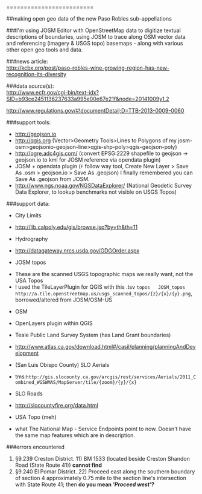 =========================

##making open geo data of the new Paso Robles sub-appellations

###I'm using JOSM Editor with OpenStreetMap data to digitize textual descriptions of boundaries, using JOSM to trace along OSM vector data and referencing (imagery & USGS topo) basemaps - along with various other open geo tools and data.

###news article:  
http://kcbx.org/post/paso-robles-wine-growing-region-has-new-recognition-its-diversity

###data source(s):  
http://www.ecfr.gov/cgi-bin/text-idx?SID=b93ce2451136237633a995e00e67e21f&node=20141009y1.2

http://www.regulations.gov/#!documentDetail;D=TTB-2013-0009-0060

###support tools:  
* http://geojson.io
* http://qgis.org (Vector>Geometry Tools>Lines to Polygons of my josm-osm>geojsonio-geojson-line>qgis-shp-poly>qgis-geojson-poly)
* http://ogre.adc4gis.com/ (convert EPSG:2229 shapefile to geojson -> geojson.io to kml for JOSM reference via opendata plugin)
* JOSM + opendata plugin (`F` follow way tool, Create New Layer > Save As .osm > geojson.io > Save As .geojson) I finally remembered you can Save As .geojson from JOSM.
* http://www.ngs.noaa.gov/NGSDataExplorer/ (National Geodetic Survey Data Explorer, to lookup benchmarks not visible on USGS Topos)

###support data:  
* City Limits
 - http://lib.calpoly.edu/gis/browse.jsp?by=th&th=11
* Hydrography
 - http://datagateway.nrcs.usda.gov/GDGOrder.aspx
* JOSM topos
 - These are the scanned USGS topographic maps we really want, not the USA Topos
 - I used the TileLayerPlugin for QGIS with this .tsv `topos   JOSM_topos      http://a.tile.openstreetmap.us/usgs_scanned_topos/{z}/{x}/{y}.png`, borrowed/altered from JOSM/OSM-US
* OSM
 - OpenLayers plugin within QGIS
* Teale Public Land Survey System (has Land Grant boundaries)
 - http://www.atlas.ca.gov/download.html#/casil/planning/planningAndDevelopment
* (San Luis Obispo County) SLO Aerials
 - tms:`http://gis.slocounty.ca.gov/arcgis/rest/services/Aerials/2011_Combined_WGSWMAS/MapServer/tile/{zoom}/{y}/{x}`
* SLO Roads
 - http://slocountyfire.org/data.html
* USA Topo (meh)
 - what The National Map - Service Endpoints point to now. Doesn't have the same map features which are in description.

###errors encountered
1. §9.239   Creston District. 11) BM 1533 (located beside Creston Shandon Road (State Route 41)) **cannot find**
2. §9.240   El Pomar District. 22) Proceed east along the southern boundary of section 4 approximately 0.75 mile to the section line's intersection with State Route 41; then **do you mean *'Proceed west'*?**
